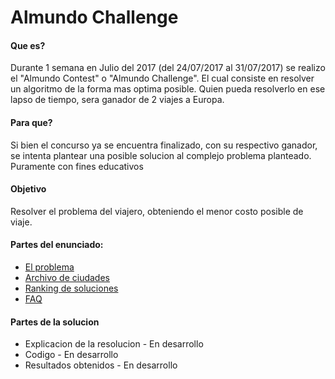 # Almundo Challenge

#### Que es?
Durante 1 semana en Julio del 2017 (del 24/07/2017 al 31/07/2017) se realizo el "Almundo Contest" o "Almundo Challenge". El cual consiste en resolver un algoritmo de la forma mas optima posible. Quien pueda resolverlo en ese lapso de tiempo, sera ganador de 2 viajes a Europa.

#### Para que?
Si bien el concurso ya se encuentra finalizado, con su respectivo ganador, se intenta plantear una posible solucion al complejo problema planteado. Puramente con fines educativos

#### Objetivo
Resolver el problema del viajero, obteniendo el menor costo posible de viaje.

#### Partes del enunciado:
- [El problema](https://github.com/ArgiesDario/almundo-contest/blob/master/info/El%20problema.md)
- [Archivo de ciudades](https://github.com/ArgiesDario/almundo-contest/blob/master/info/archivo%20de%20ciudades.csv)
- [Ranking de soluciones](https://github.com/ArgiesDario/almundo-contest/blob/master/info/Ganadores.jpg)
- [FAQ](https://github.com/ArgiesDario/almundo-contest/blob/master/info/FAQ.md)

#### Partes de la solucion
- Explicacion de la resolucion - En desarrollo
- Codigo - En desarrollo
- Resultados obtenidos - En desarrollo
